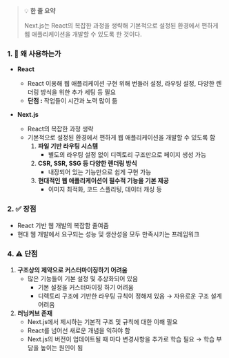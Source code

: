 > 💡 **한 줄 요약**
>
> Next.js는 React의 복잡한 과정을 생략해 기본적으로 설정된 환경에서 편하게 웹 애플리케이션을 개발할 수 있도록 한 것이다.

### 1. 🤔 왜 사용하는가

- **React**

  - React 이용해 웹 애플리케이션 구현 위해 번들러 설정, 라우팅 설정, 다양한 렌더링 방식을 위한 추가 세팅 등 필요
  - **단점 :** 작업들이 시간과 노력 많이 듦

- **Next.js**
  - React의 복잡한 과정 생략
  - 기본적으로 설정된 환경에서 편하게 웹 애플리케이션을 개발할 수 있도록 함
    1. **파일 기반 라우팅 시스템**
       - 별도의 라우팅 설정 없이 디렉토리 구조만으로 페이지 생성 가능
    2. **CSR, SSR, SSG 등 다양한 렌더링 방식**
       - 내장되어 있는 기능만으로 쉽게 구현 가능
    3. **현대적인 웹 애플리케이션이 필수적 기능을 기본 제공**
       - 이미지 최적화, 코드 스플리팅, 데이터 캐싱 등

### 2. ✅ 장점

- React 기반 웹 개발의 복잡함 줄여줌
- 현대 웹 개발에서 요구되는 성능 및 생산성을 모두 만족시키는 프레임워크

### 4. ⚠️ 단점

1. **구조상의 제약으로 커스터마이징하기 어려움**
   - 많은 기능들이 기본 설정 및 추상화되어 있음
     - 기본 설정을 커스터마이징 하기 어려움
     - 디렉토리 구조에 기반한 라우팅 규칙이 정해져 있음
       → 자유로운 구조 설계 어려움
2. **러닝커브 존재**
   - Next.js에서 제시하는 기본적 구조 및 규칙에 대한 이해 필요
   - React를 넘어선 새로운 개념을 익혀야 함
   - Next.js의 버전이 업데이트될 때 마다 변경사항을 추가로 학습 필요
     → 학습 부담을 높이는 원인이 됨
